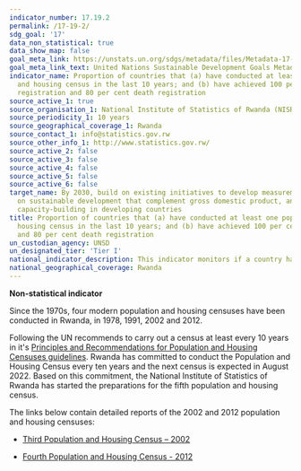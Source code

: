 ```yaml
---
indicator_number: 17.19.2
permalink: /17-19-2/
sdg_goal: '17'
data_non_statistical: true
data_show_map: false
goal_meta_link: https://unstats.un.org/sdgs/metadata/files/Metadata-17-19-02a.pdf
goal_meta_link_text: United Nations Sustainable Development Goals Metadata (pdf 468kB)
indicator_name: Proportion of countries that (a) have conducted at least one population
  and housing census in the last 10 years; and (b) have achieved 100 per cent birth
  registration and 80 per cent death registration
source_active_1: true
source_organisation_1: National Institute of Statistics of Rwanda (NISR)
source_periodicity_1: 10 years
source_geographical_coverage_1: Rwanda
source_contact_1: info@statistics.gov.rw 
source_other_info_1: http://www.statistics.gov.rw/ 
source_active_2: false
source_active_3: false
source_active_4: false
source_active_5: false
source_active_6: false
target_name: By 2030, build on existing initiatives to develop measurements of progress
  on sustainable development that complement gross domestic product, and support statistical
  capacity-building in developing countries
title: Proportion of countries that (a) have conducted at least one population and
  housing census in the last 10 years; and (b) have achieved 100 per cent birth registration
  and 80 per cent death registration
un_custodian_agency: UNSD
un_designated_tier: 'Tier I'
national_indicator_description: This indicator monitors if a country has conducted at least one population and housing census in the last 10 years and hence provides information on the availability of disaggregated population and housing data needed for the measurement of progress of the 2030 Agenda for Sustainable Development.
national_geographical_coverage: Rwanda
---
```

**Non-statistical indicator**

Since the 1970s, four modern population and housing censuses have been conducted in Rwanda, in 1978, 1991, 2002 and 2012.

Following the UN recommends to carry out a census at least every 10 years in it's [Principles and Recommendations for Population and Housing Censuses guidelines](https://unstats.un.org/unsd/demographic/meetings/egm/NewYork/2014/P&R_Revision3.pdf). Rwanda has committed to conduct the Population and Housing Census every ten years and the next census is expected in August 2022. Based on this commitment, the National Institute of Statistics of Rwanda has started the preparations for the fifth population and housing census.  

The links below contain detailed reports of the 2002 and 2012 population and housing censuses:

  * [Third Population and Housing Census – 2002](http://www.statistics.gov.rw/datasource/39)

  * [Fourth Population and Housing Census - 2012](http://www.statistics.gov.rw/datasource/42)


